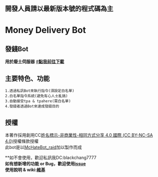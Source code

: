 ## 開發人員請以最新版本號的程式碼為主
# Money Delivery Bot


發錢Bot
---------------------------------------------------
**用於廢土伺服器**
[#**點我前往下載**](https://github.com/BlackChang1204/Money-Delivery-Bot/releases)<br>
## 主要特色、功能
```  
1.透過私訊Bot來執行指令(須設定白名單)  
2.白名單指令系統(避免有心人士亂搞)  
3.自動接受tpa & tpahere(需白名單)
4.發錢者透過Bot來達成發錢目的
```
## 授權
本著作採用創用CC[姓名標示-非商業性-相同方式分享 4.0 國際 (CC BY-NC-SA 4.0)](https://creativecommons.org/licenses/by-nc-sa/4.0/deed.zh_TW)授權條款授權<br>
此bot是以[McHateBot_raid](https://github.com/Forever-Hate/McHateBot_raid)加以製作而成

**如不會使用，歡迎私訊我DC:blackchang7777<br>
**如有想新增的功能 or Bug，歡迎使用[issue](https://github.com/BlackChang1204/Money-Delivery-Bot/issues)**<br>
**使用說明 & wiki:[維基](https://github.com/BlackChang1204/Money-Delivery-Bot/wiki)**
